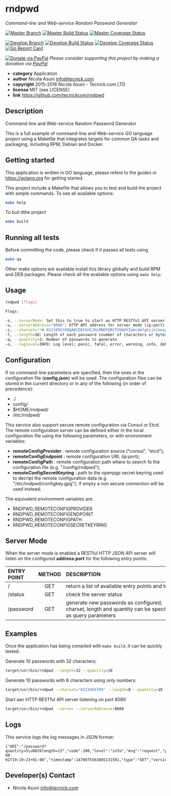 # rndpwd
*Command-line and Web-service Random Password Generator*

[![Master Branch](https://img.shields.io/badge/-master:-gray.svg)](https://github.com/tecnickcom/rndpwd/tree/master)
[![Master Build Status](https://secure.travis-ci.org/tecnickcom/rndpwd.png?branch=master)](https://travis-ci.org/tecnickcom/rndpwd?branch=master)
[![Master Coverage Status](https://coveralls.io/repos/tecnickcom/rndpwd/badge.svg?branch=master&service=github)](https://coveralls.io/github/tecnickcom/rndpwd?branch=master)

[![Develop Branch](https://img.shields.io/badge/-develop:-gray.svg)](https://github.com/tecnickcom/rndpwd/tree/develop)
[![Develop Build Status](https://secure.travis-ci.org/tecnickcom/rndpwd.png?branch=develop)](https://travis-ci.org/tecnickcom/rndpwd?branch=develop)
[![Develop Coverage Status](https://coveralls.io/repos/tecnickcom/rndpwd/badge.svg?branch=develop&service=github)](https://coveralls.io/github/tecnickcom/rndpwd?branch=develop)
[![Go Report Card](https://goreportcard.com/badge/github.com/tecnickcom/rndpwd)](https://goreportcard.com/report/github.com/tecnickcom/rndpwd)

[![Donate via PayPal](https://img.shields.io/badge/donate-paypal-87ceeb.svg)](https://www.paypal.com/cgi-bin/webscr?cmd=_donations&currency_code=GBP&business=paypal@tecnick.com&item_name=donation%20for%20rndpwd%20project)
*Please consider supporting this project by making a donation via [PayPal](https://www.paypal.com/cgi-bin/webscr?cmd=_donations&currency_code=GBP&business=paypal@tecnick.com&item_name=donation%20for%20rndpwd%20project)*

* **category**    Application
* **author**      Nicola Asuni <info@tecnick.com>
* **copyright**   2015-2016 Nicola Asuni - Tecnick.com LTD
* **license**     MIT (see LICENSE)
* **link**        https://github.com/tecnickcom/rndpwd

## Description

Command-line and Web-service Random Password Generator

This is a full example of command-line and Web-service GO language project using a Makefile that integrates targets for common QA tasks and packaging, including RPM, Debian and Docker.

## Getting started

This application is written in GO language, please refere to the guides in https://golang.org for getting started.

This project include a Makefile that allows you to test and build the project with simple commands.
To see all available options:
```bash
make help
```

To buil dthe project

```bash
make build
```

## Running all tests

Before committing the code, please check if it passes all tests using
```bash
make qa
```

Other make options are available install this library globally and build RPM and DEB packages.
Please check all the available options using `make help`.


## Usage

```bash
rndpwd [flags]

Flags:

-s, --serverMode: Set this to true to start an HTTP RESTful API server
-u, --serverAddress="8080": HTTP API address for server mode (ip:port) or just (:port)
-c, --charset="!#.0123456789@ABCDEFGHIJKLMNOPQRSTUVWXYZabcdefghijklmnopqrstuvwxyz": Characters to use to generate a password
-l, --length=16: Length of each password (number of characters or bytes)
-q, --quantity=1: Number of passwords to generate
-o, --loglevel=INFO: Log level: panic, fatal, error, warning, info, debug
```

## Configuration

If no command-line parameters are specified, then the ones in the configuration file (**config.json**) will be used.
The configuration files can be stored in the current directory or in any of the following (in order of precedence):
* ./
* config/
* $HOME/rndpwd/
* /etc/rndpwd/

This service also support secure remote configuration via Consul or Etcd.
The remote configuration server can be defined either in the local configuration file using the following parameters, or with environment variables:

* **remoteConfigProvider** : remote configuration source ("consul", "etcd");
* **remoteConfigEndpoint** : remote configuration URL (ip:port);
* **remoteConfigPath** : remote configuration path where to search fo the configuration file (e.g. "/config/rndpwd");
* **remoteConfigSecretKeyring** : path to the openpgp secret keyring used to decript the remote configuration data (e.g. "/etc/rndpwd/configkey.gpg"); if empty a non secure connection will be used instead;

The equivalent environment variables are:

* RNDPWD_REMOTECONFIGPROVIDER
* RNDPWD_REMOTECONFIGENDPOINT
* RNDPWD_REMOTECONFIGPATH
* RNDPWD_REMOTECONFIGSECRETKEYRING


## Server Mode

When the server mode is enabled a RESTful HTTP JSON API server will listen on the configured **address:port** for the following entry points:

| ENTRY POINT                   | METHOD | DESCRIPTION                                                    |
|:----------------------------- |:------:|:-------------------------------------------------------------- |
|<nobr> /                </nobr>| GET    |<nobr> return a list of available entry points and tests </nobr>|
|<nobr> /status          </nobr>| GET    |<nobr> check the server status                           </nobr>|
|<nobr> /password        </nobr>| GET    |generate new passwords as configured; charset, length and quantity can be specified as query parameters |


## Examples

Once the application has being compiled with `make build`, it can be quickly tested:

Generate 10 passwords with 32 characters:
```bash
target/usr/bin/rndpwd --length=32 --quantity=10
```

Generate 10 passwords with 8 characters using only numbers:
```bash
target/usr/bin/rndpwd --charset="0123456789" --length=8 --quantity=10
```

Start aan HTTP RESTful API server listening on port 8080
```bash
target/usr/bin/rndpwd --server --serverAddress=:8080
```

## Logs

This service logs the log messages in JSON format:

```
{"URI":"/password?quantity=5\u0026length=13","code":200,"level":"info","msg":"request","program":"rndpwd","release":"0","time":"2016-08-01T19:19:23+01:00","timestamp":1470075563805131501,"type":"GET","version":"0.0.0"}
```



## Developer(s) Contact

* Nicola Asuni <info@tecnick.com>
